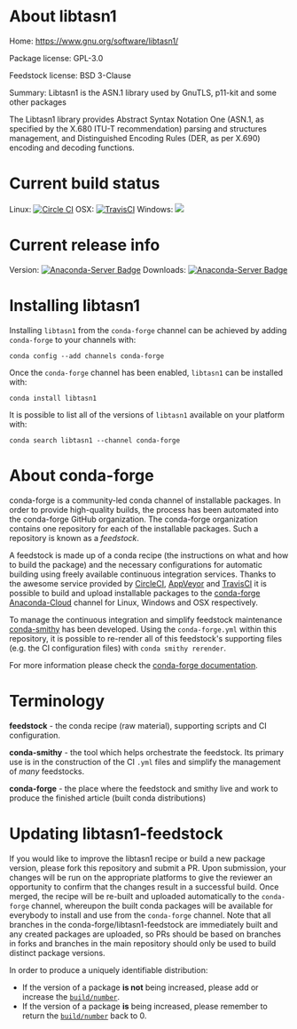 About libtasn1
==============

Home: https://www.gnu.org/software/libtasn1/

Package license: GPL-3.0

Feedstock license: BSD 3-Clause

Summary: Libtasn1 is the ASN.1 library used by GnuTLS, p11-kit and some other packages

The Libtasn1 library provides Abstract Syntax Notation One
(ASN.1, as specified by the X.680 ITU-T recommendation) parsing and structures management,
and Distinguished Encoding Rules (DER, as per X.690) encoding and decoding functions.


Current build status
====================

Linux: [![Circle CI](https://circleci.com/gh/conda-forge/libtasn1-feedstock.svg?style=shield)](https://circleci.com/gh/conda-forge/libtasn1-feedstock)
OSX: [![TravisCI](https://travis-ci.org/conda-forge/libtasn1-feedstock.svg?branch=master)](https://travis-ci.org/conda-forge/libtasn1-feedstock)
Windows: ![](https://cdn.rawgit.com/conda-forge/conda-smithy/90845bba35bec53edac7a16638aa4d77217a3713/conda_smithy/static/disabled.svg)

Current release info
====================
Version: [![Anaconda-Server Badge](https://anaconda.org/conda-forge/libtasn1/badges/version.svg)](https://anaconda.org/conda-forge/libtasn1)
Downloads: [![Anaconda-Server Badge](https://anaconda.org/conda-forge/libtasn1/badges/downloads.svg)](https://anaconda.org/conda-forge/libtasn1)

Installing libtasn1
===================

Installing `libtasn1` from the `conda-forge` channel can be achieved by adding `conda-forge` to your channels with:

```
conda config --add channels conda-forge
```

Once the `conda-forge` channel has been enabled, `libtasn1` can be installed with:

```
conda install libtasn1
```

It is possible to list all of the versions of `libtasn1` available on your platform with:

```
conda search libtasn1 --channel conda-forge
```


About conda-forge
=================

conda-forge is a community-led conda channel of installable packages.
In order to provide high-quality builds, the process has been automated into the
conda-forge GitHub organization. The conda-forge organization contains one repository
for each of the installable packages. Such a repository is known as a *feedstock*.

A feedstock is made up of a conda recipe (the instructions on what and how to build
the package) and the necessary configurations for automatic building using freely
available continuous integration services. Thanks to the awesome service provided by
[CircleCI](https://circleci.com/), [AppVeyor](http://www.appveyor.com/)
and [TravisCI](https://travis-ci.org/) it is possible to build and upload installable
packages to the [conda-forge](https://anaconda.org/conda-forge)
[Anaconda-Cloud](http://docs.anaconda.org/) channel for Linux, Windows and OSX respectively.

To manage the continuous integration and simplify feedstock maintenance
[conda-smithy](http://github.com/conda-forge/conda-smithy) has been developed.
Using the ``conda-forge.yml`` within this repository, it is possible to re-render all of
this feedstock's supporting files (e.g. the CI configuration files) with ``conda smithy rerender``.

For more information please check the [conda-forge documentation](https://conda-forge.org/docs/).

Terminology
===========

**feedstock** - the conda recipe (raw material), supporting scripts and CI configuration.

**conda-smithy** - the tool which helps orchestrate the feedstock.
                   Its primary use is in the construction of the CI ``.yml`` files
                   and simplify the management of *many* feedstocks.

**conda-forge** - the place where the feedstock and smithy live and work to
                  produce the finished article (built conda distributions)


Updating libtasn1-feedstock
===========================

If you would like to improve the libtasn1 recipe or build a new
package version, please fork this repository and submit a PR. Upon submission,
your changes will be run on the appropriate platforms to give the reviewer an
opportunity to confirm that the changes result in a successful build. Once
merged, the recipe will be re-built and uploaded automatically to the
`conda-forge` channel, whereupon the built conda packages will be available for
everybody to install and use from the `conda-forge` channel.
Note that all branches in the conda-forge/libtasn1-feedstock are
immediately built and any created packages are uploaded, so PRs should be based
on branches in forks and branches in the main repository should only be used to
build distinct package versions.

In order to produce a uniquely identifiable distribution:
 * If the version of a package **is not** being increased, please add or increase
   the [``build/number``](http://conda.pydata.org/docs/building/meta-yaml.html#build-number-and-string).
 * If the version of a package **is** being increased, please remember to return
   the [``build/number``](http://conda.pydata.org/docs/building/meta-yaml.html#build-number-and-string)
   back to 0.
